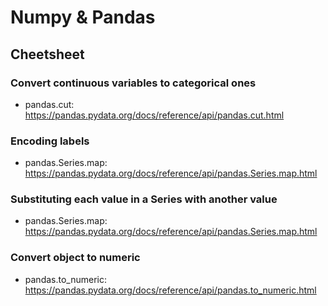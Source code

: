 # Numpy & Pandas

## Cheetsheet

### Convert continuous variables to categorical ones

- pandas.cut: https://pandas.pydata.org/docs/reference/api/pandas.cut.html

### Encoding labels

- pandas.Series.map: https://pandas.pydata.org/docs/reference/api/pandas.Series.map.html

### Substituting each value in a Series with another value

- pandas.Series.map: https://pandas.pydata.org/docs/reference/api/pandas.Series.map.html

### Convert object to numeric

- pandas.to_numeric: https://pandas.pydata.org/docs/reference/api/pandas.to_numeric.html

